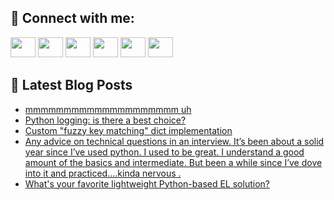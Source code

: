 ## 🔎 Connect with me:
[<img height="32" width="40" src="https://cdn.jsdelivr.net/npm/simple-icons@v5/icons/telegram.svg" />](https://t.me/bullbesh)
[<img height="32" width="40" src="https://cdn.jsdelivr.net/npm/simple-icons@v5/icons/vk.svg" />](https://vk.com/bullbesh)
[<img height="32" width="40" src="https://cdn.jsdelivr.net/npm/simple-icons@v5/icons/twitter.svg" />](https://twitter.com/bullbesh1)
[<img height="32" width="40" src="https://cdn.jsdelivr.net/npm/simple-icons@v5/icons/instagram.svg" />](https://www.instagram.com/bullbesh)
[<img height="32" width="40" src="https://cdn.jsdelivr.net/npm/simple-icons@v5/icons/reddit.svg" />](https://www.reddit.com/user/bullbesh)
[<img height="32" width="40" src="https://cdn.jsdelivr.net/npm/simple-icons@v5/icons/youtube.svg" />](https://www.youtube.com/channel/UCtfjRs6uzgq5mfm8S06WTcg)

## 📕 Latest Blog Posts
<!-- BLOG-POST-LIST:START -->
- [mmmmmmmmmmmmmmmmmmmm uh](https://www.reddit.com/r/Python/comments/uk61yw/mmmmmmmmmmmmmmmmmmmm_uh/)
- [Python logging: is there a best choice?](https://www.reddit.com/r/Python/comments/uk5c49/python_logging_is_there_a_best_choice/)
- [Custom &quot;fuzzy key matching&quot; dict implementation](https://www.reddit.com/r/Python/comments/uk2xau/custom_fuzzy_key_matching_dict_implementation/)
- [Any advice on technical questions in an interview. It’s been about a solid year since I’ve used python. I used to be great. I understand a good amount of the basics and intermediate. But been a while since I’ve dove into it and practiced….kinda nervous .](https://www.reddit.com/r/Python/comments/uk2x8c/any_advice_on_technical_questions_in_an_interview/)
- [What&#39;s your favorite lightweight Python-based EL solution?](https://www.reddit.com/r/Python/comments/uk2n8z/whats_your_favorite_lightweight_pythonbased_el/)
<!-- BLOG-POST-LIST:END -->
